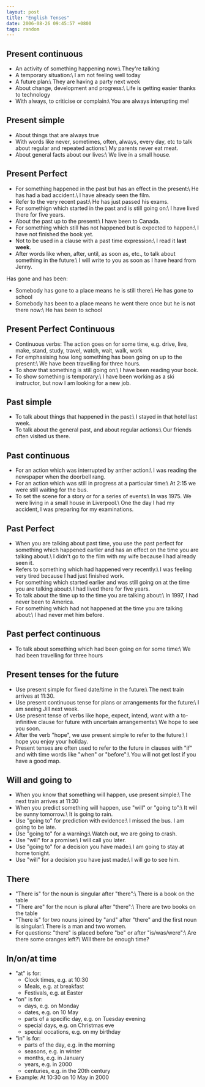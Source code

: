 ```yaml
---
layout: post
title: "English Tenses"
date: 2006-08-26 09:45:57 +0800
tags: random
---
```


## Present continuous
  * An activity of something happening now:\\
    They're talking
  * A temporary situation:\\
    I am not feeling well today
  * A future plan:\\
    They are having a party next week
  * About change, development and progress:\\
    Life is getting easier thanks to technology
  * With always, to criticise or complain:\\
    You are always interupting me!

## Present simple
  * About things that are always true
  * With words like never, sometimes, often, always, every day, etc to talk about regular and repeated actions:\\
    My parents never eat meat.
  * About general facts about our lives:\\
    We live in a small house.

## Present Perfect
  * For something happened in the past but has an effect in the present:\\
    He has had a bad accident.\\
    I have already seen the film.
  * Refer to the very recent past:\\
    He has just passed his exams.
  * For somethign which started in the past and is still going on:\\
    I have lived there for five years.
  * About the past up to the present:\\
    I have been to Canada.
  * For something which still has not happened but is expected to happen:\\
    I have not finished the book yet.
  * Not to be used in a clause with a past time expression:\\
    I read it __last week__.
  * After words like when, after, until, as soon as, etc., to talk about something in the future:\\
    I will write to you as soon as I have heard from Jenny.

Has gone and has been:
  * Somebody has gone to a place means he is still there:\\
    He has gone to school
  * Somebody has been to a place means he went there once but he is not there now:\\
    He has been to school

## Present Perfect Continuous
  * Continuous verbs: The action goes on for some time, e.g. drive, live, make, stand, study, travel, watch, wait, walk, work
  * For emphasising how long something has been going on up to the present:\\
    We have been travelling for three hours.
  * To show that something is still going on:\\
    I have been reading your book.
  * To show something is temporary:\\
    I have been working as a ski instructor, but now I am looking for a new job.

## Past simple
  * To talk about things that happened in the past:\\
    I stayed in that hotel last week.
  * To talk about the general past, and about regular actions:\\
    Our friends often visited us there.

## Past continuous
  * For an action which was interrupted by anther action:\\
    I was reading the newspaper when the doorbell rang.
  * For an action which was still in progress at a particular time:\\
    At 2:15 we were still waiting for the bus.
  * To set the scene for a story or for a series of events:\\
    In was 1975. We were living in a small house in Liverpool.\\
    One the day I had my accident, I was preparing for my examinations.

## Past Perfect
  * When you are talking about past time, you use the past perfect for something which happened earlier and has an effect on the time you are talking about.\\
    I didn't go to the film with my wife because I had already seen it.
  * Refers to something which had happened very recently:\\
    I was feeling very tired because I had just finished work.
  * For something which started earlier and was still going on at the time you are talking about:\\
    I had lived there for five years.
  * To talk about the time up to the time you are talking about:\\
    In 1997, I had never been to America.
  * For something which had not happened at the time you are talking about:\\
    I had never met him before.

## Past perfect continuous
  * To talk about something which had been going on for some time:\\
    We had been travelling for three hours


## Present tenses for the future
  * Use present simple for fixed date/time in the future:\\
    The next train arrives at 11:30.
  * Use present continuous tense for plans or arrangements for the future:\\
    I am seeing Jill next week.
  * Use present tense of verbs like hope, expect, intend, want with a to-infinitive clause for future with uncertain arrangements:\\
    We hope to see you soon.
  * After the verb "hope", we use present simple to refer to the future:\\
    I hope you enjoy your holiday.
  * Present tenses are often used to refer to the future in clauses with "if" and with time words like "when" or "before":\\
    You will not get lost if you have a good map.

## Will and going to
  * When you know that something will happen, use present simple:\\
    The next train arrives at 11:30
  * When you predict something will happen, use "will" or "going to":\\
    It will be sunny tomorrow.\\
    It is going to rain.
  * Use "going to" for prediction with evidence:\\
    I missed the bus. I am going to be late.
  * Use "going to" for a warning:\\
    Watch out, we are going to crash.
  * Use "will" for a promise:\\
    I will call you later.
  * Use "going to" for a decision you have made:\\
    I am going to stay at home tonight.
  * Use "will" for a decision you have just made:\\
    I will go to see him.

## There
  * "There is" for the noun is singular after "there":\\
    There is a book on the table
  * "There are" for the noun is plural after "there":\\
    There are two books on the table
  * "There is" for two nouns joined by "and" after "there" and the first noun is singular:\\
    There is a man and two women.
  * For questions: "there" is placed before "be" or after "is/was/were":\\
    Are there some oranges left?\\
    Will there be enough time?

## In/on/at time
  * "at" is for:
     * Clock times, e.g. at 10:30
     * Meals, e.g. at breakfast
     * Festivals, e.g. at Easter
  * "on" is for:
     * days, e.g. on Monday
     * dates, e.g. on 10 May
     * parts of a specific day, e.g. on Tuesday evening
     * special days, e.g. on Christmas eve
     * special occations, e.g. on my birthday
  * "in" is for:
     * parts of the day, e.g. in the morning
     * seasons, e.g. in winter
     * months, e.g. in January
     * years, e.g. in 2000
     * centuries, e.g. in the 20th century
   * Example: At 10:30 on 10 May in 2000
